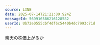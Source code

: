 ```yaml
---
source: LINE
date: 2025-07-14T21:21:00.924Z
messageId: 569916586216128582
userId: Ub72e0555cbf4df6c5440b4dc7993c71d
---
```


楽天の株価上がるか